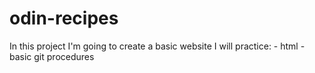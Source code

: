 # odin-recipes

In this project I'm going to create a basic website
I will practice:
    - html
    - basic git procedures
    